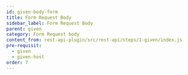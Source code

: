 ```yaml
---
id: given-body-form
title: Form Request Body
sidebar_label: Form Request Body
parent: given
category: Form Request body
content_from: rest-api-plugin/src/rest-api/steps/1-given/index.js
pre-requisit:
  - given
  - given-host
order: 7
---
```



